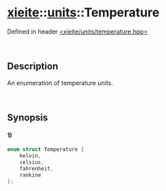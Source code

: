 # [xieite](../../xieite.md)\:\:[units](../../units.md)\:\:Temperature
Defined in header [<xieite/units/temperature.hpp>](../../../include/xieite/units/temperature.hpp)

&nbsp;

## Description
An enumeration of temperature units.

&nbsp;

## Synopsis
#### 1)
```cpp
enum struct Temperature {
    kelvin,
    celsius,
    fahrenheit,
    rankine
};
```
